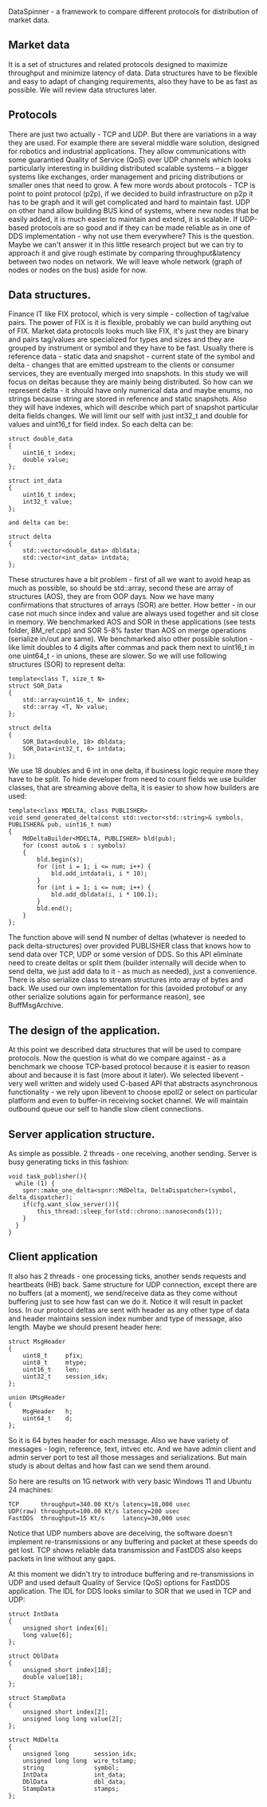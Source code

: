 DataSpinner - a framework to compare different protocols for distribution of market data.

## Market data
It is a set of structures and related protocols designed to maximize throughput and minimize latency of data. Data structures have to be flexible and easy to adapt of changing requirements, also they have to be as fast as possible. We will review data structures later.

## Protocols 
There are just two actually - TCP and UDP. But there are variations in a way they are used. For example there are several middle ware solution, designed for robotics and industrial applications. They allow communications with some guarantied Quality of Service (QoS) over UDP channels which looks particularly interesting in building distributed scalable systems – a bigger systems like exchanges, order management and pricing distributions or smaller ones that need to grow.
A few more words about protocols - TCP is point to point protocol (p2p), if we decided to build infrastructure on p2p it has to be graph and it will get complicated and hard to maintain fast. UDP on other hand allow building BUS kind of systems, where new nodes that be easily added, it is much easier to maintain and extend, it is scalable. If UDP-based protocols are so good and if they can be made reliable as in one of DDS implementation - why not use them everywhere? This is the question. Maybe we can't answer it in this little research project but we can try to approach it and give rough estimate by comparing throughput&latency between two nodes on network. We will leave whole network (graph of nodes or nodes on the bus) aside for now.

## Data structures.
Finance IT like FIX protocol, which is very simple - collection of tag/value pairs. The power of FIX is it is flexible, probably we can build anything out of FIX. Market data protocols looks much like FIX, it's just they are binary and pairs tag/values are specialized for types and sizes and they are grouped by instrument or symbol and they have to be fast. Usually there is reference data - static data and snapshot - current state of the symbol and delta - changes that are emitted upstream to the clients or consumer services, they are eventually merged into snapshots. In this study we will focus on deltas because they are mainly being distributed. So how can we represent delta - it should have only numerical data and maybe enums, no strings because string are stored in reference and static snapshots. Also they will have indexes, which will describe which part of snapshot particular delta fields changes. We will limit our self with just int32_t and double for values and uint16_t for field index. So each delta can be:
```
struct double_data
{
    uint16_t index;
    double value;
};

struct int_data
{
    uint16_t index;
    int32_t value;
};

and delta can be:

struct delta
{
    std::vector<double_data> dbldata;
    std::vector<int_data> intdata;
};
```
These structures have a bit problem - first of all we want to avoid heap as much as possible, so should be std::array, second these are array of structures (AOS), they are from OOP days. Now we have many confirmations that structures of arrays (SOR) are better. How better - in our case not much since index and value are always used together and sit close in memory. We benchmarked AOS and SOR in these applications (see tests folder, BM_ref.cpp) and SOR 5-8% faster than AOS on merge operations (serialize in/out are same). We benchmarked also other possible solution - like limit doubles to 4 digits after commas and pack them next to uint16_t in one uint64_t - in unions, these are slower. So we will use following structures (SOR) to represent delta:

```
template<class T, size_t N>
struct SOR_Data
{
    std::array<uint16_t, N> index;
    std::array <T, N> value;
};

struct delta
{
    SOR_Data<double, 18> dbldata;
    SOR_Data<int32_t, 6> intdata;
};
```
We use 18 doubles and 6 int in one delta, if business logic require more they have to be split. To hide developer from need to count fields we use builder classes, that are streaming above delta, it is easier to show how builders are used:
```
template<class MDELTA, class PUBLISHER>
void send_generated_delta(const std::vector<std::string>& symbols, PUBLISHER& pub, uint16_t num)
{
    MdDeltaBuilder<MDELTA, PUBLISHER> bld(pub);
    for (const auto& s : symbols)
    {
        bld.begin(s);
        for (int i = 1; i <= num; i++) {
            bld.add_intdata(i, i * 10);
        }
        for (int i = 1; i <= num; i++) {
            bld.add_dbldata(i, i * 100.1);
        }
        bld.end();
    }
};
```
The function above will send N number of deltas (whatever is needed to pack delta-structures) over provided PUBLISHER class that knows how to send data over TCP, UDP or some version of DDS. So this API eliminate need to create deltas or split them (builder internally will decide when to send delta, we just add data to it - as much as needed), just a convenience. There is also serialize class to stream structures into array of bytes and back. We used our own implementation for this (avoided protobuf or any other serialize solutions again for performance reason), see BuffMsgArchive.

## The design of the application.
At this point we described data structures that will be used to compare protocols. Now the question is what do we compare against - as a benchmark we choose TCP-based protocol because it is easier to reason about and because it is fast (more about it later). We selected libevent - very well written and widely used C-based API that abstracts asynchronous functionality - we rely upon libevent to choose epoll2 or select on particular platform and even to buffer-in receiving socket channel. We will maintain outbound queue our self to handle slow client connections.

## Server application structure. 
As simple as possible. 2 threads - one receiving, another sending. Server is busy generating ticks in this fashion:
```
void task_publisher(){
  while (1) {
    spnr::make_one_delta<spnr::MdDelta, DeltaDispatcher>(symbol, delta_dispatcher);
    if(cfg.want_slow_server()){
        this_thread::sleep_for(std::chrono::nanoseconds(1));
    }
  }
}
```
## Client application 
It also has 2 threads - one processing ticks, another sends requests and heartbeats (HB) back. Same structure for UDP connection, except there are no buffers (at a moment), we send/receive data as they come without buffering just to see how fast can we do it. Notice it will result in packet loss. In our protocol deltas are sent with header as any other type of data and header maintains session index number and type of message, also length. Maybe we should present header here:
```
struct MsgHeader
{
    uint8_t     pfix;
    uint8_t     mtype;
    uint16_t    len;
    uint32_t    session_idx;
};

union UMsgHeader
{
    MsgHeader   h;
    uint64_t    d;
};
```
So it is 64 bytes header for each message. Also we have variety of messages - login, reference, text, intvec etc. And we have admin client and admin server port to test all those messages and serializations. But main study is about deltas and how fast can we send them around.

So here are results on 1G network with very basic Windows 11 and Ubuntu 24 machines:
```
TCP      throughput=340.00 Kt/s latency=18,000 usec
UDP(raw) throughput=100.00 Kt/s latency=200 usec
FastDDS  throughput=15 Kt/s     latency=30,000 usec
```
Notice that UDP numbers above are deceiving, the software doesn't implement re-transmissions or any buffering and packet at these speeds do get lost. TCP shows reliable data transmission and FastDDS also keeps packets in line without any gaps.

At this moment we didn't try to introduce buffering and re-transmissions in UDP and used default Quality of Service (QoS) options for FastDDS application. The IDL for DDS looks similar to SOR that we used in TCP and UDP:
```
struct IntData
{
    unsigned short index[6];
    long value[6];
};

struct DblData
{
    unsigned short index[18];
    double value[18];
};

struct StampData
{
    unsigned short index[2];
    unsigned long long value[2];
};

struct MdDelta
{
    unsigned long       session_idx;
    unsigned long long  wire_tstamp;
    string              symbol;
    IntData             int_data;
    DblData             dbl_data;
    StampData           stamps;
};
```